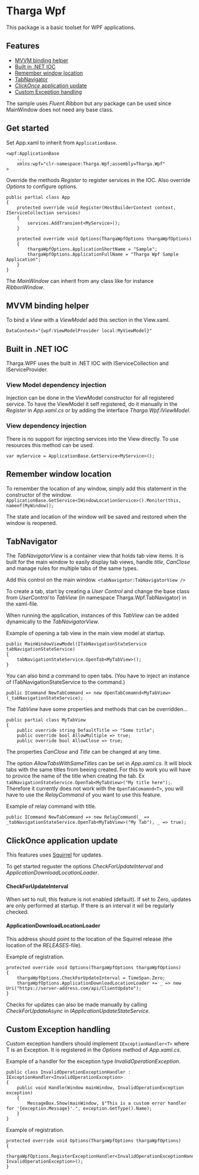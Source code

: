 # Tharga Wpf
This package is a basic toolset for WPF applications.

## Features
- [MVVM binding helper](#mvvm-binding-helper)
- [Built in .NET IOC](#built-in-net-ioc)
- [Remember window location](#remember-window-location)
- [TabNavigator](#tabnavigator)
- [*ClickOnce* application update](#clickonce-application-update)
- [Custom Exception handling](#custom-exception-handling)

The sample uses *Fluent.Ribbon* but any package can be used since MainWindow does not need any base class.

## Get started
Set App.xaml to inherit from `ApplicationBase`.

```
<wpf:ApplicationBase
    ...
    xmlns:wpf="clr-namespace:Tharga.Wpf;assembly=Tharga.Wpf"
>
```

Override the methods *Register* to register services in the IOC.
Also override *Options* to configure options.

```
public partial class App
{
    protected override void Register(HostBuilderContext context, IServiceCollection services)
    {
        services.AddTransient<MyService>();
    }

    protected override void Options(ThargaWpfOptions thargaWpfOptions)
    {
        thargaWpfOptions.ApplicationShortName = "Sample";
        thargaWpfOptions.ApplicationFullName = "Tharga Wpf Sample Application";
    }
}
```

The *MainWindow* can inherit from any class like for instance *RibbonWindow*.

## MVVM binding helper
To bind a *View* with a *ViewModel* add this section in the View.xaml.

`DataContext="{wpf:ViewModelProvider local:MyViewModel}"`

## Built in .NET IOC
Tharga.WPF uses the built in .NET IOC with IServiceCollection and IServiceProvider.

### View Model dependency injection
Injection can be done in the ViewModel constructor for all registered service. To have the ViewModel it self registered, do it manually in the *Register* in *App.xaml.cs* or by adding the interface *Tharga.Wpf.IViewModel*.

### View dependency injection
There is no support for injecting services into the View directly. To use resources this method can be used.

`var myService = ApplicationBase.GetService<MyService>();`

## Remember window location
To remember the location of any window, simply add this statement in the constructor of the window.
`ApplicationBase.GetService<IWindowLocationService>().Monitor(this, nameof(MyWindow));`

The state and location of the window will be saved and restored when the window is reopened.

## TabNavigator
The *TabNavigatorView* is a container view that holds tab view items. It is built for the main window to easily display tab views, handle *title*, *CanClose* and manage rules for multiple tabs of the same types.

Add this control on the main window.
`<tabNavigator:TabNavigatorView />`

To create a tab, start by creating a *User Control* and change the base class from *UserControl* to *TabView* (in namespace Tharga.Wpf.TabNavigator) in the xaml-file.

When running the application, instances of this *TabView* can be added dynamically to the *TabNavigatorView*.

Example of opening a tab view in the main view model at startup.
```
public MainWindowViewModel(ITabNavigationStateService tabNavigationStateService)
{
    tabNavigationStateService.OpenTab<MyTabView>();
}
```

You can also bind a command to open tabs. (You have to inject an instance of ITabNavigationStateService to the command.)
```
public ICommand NewTabCommand => new OpenTabComamnd<MyTabView>(_tabNavigationStateService);
```

The *TabView* have some properties and methods that can be overridden...
```
public partial class MyTabView
{
    public override string DefaultTitle => "Some title";
    public override bool AllowMultiple => true;
    public override bool AllowClose => true;
```
The properties *CanClose* and *Title* can be changed at any time.

The option *AllowTabsWithSameTitles* can be set in *App.xaml.cs*. It will block tabs with the same titles from beeing created.
For this to work you will have to provice the name of the title when creating the tab. Ex `tabNavigationStateService.OpenTab<MyTabView>("My title here");`.
Therefore it currently does not work with the `OpenTabComamnd<T>`, you will have to use the *RelayCommand* of you want to use this feature.

Example of relay command with title.
```
public ICommand NewTabCommand => new RelayCommand(_ => _tabNavigationStateService.OpenTab<MyTabView>("My Tab"), _ => true);
```

## ClickOnce application update
This features uses [Squirrel](https://www.nuget.org/packages/Clowd.Squirrel) for updates.

To get started reguster the options *CheckForUpdateInterval* and *ApplicationDownloadLocationLoader*.

#### CheckForUpdateInterval
When set to null, this feature is not enabled (default). If set to Zero, updates are only performed at startup. If there is an interval it wil be regularly checked.

#### ApplicationDownloadLocationLoader
This address should point to the location of the Squirrel release (the location of the *RELEASES*-file).

Example of registration.
```
protected override void Options(ThargaWpfOptions thargaWpfOptions)
{
    thargaWpfOptions.CheckForUpdateInterval = TimeSpan.Zero;
    thargaWpfOptions.ApplicationDownloadLocationLoader += _ => new Uri("https://server-address.com/api/ClientUpdate");
}
```

Checks for updates can also be made manually by calling *CheckForUpdateAsync* in *IApplicationUpdateStateService*.

## Custom Exception handling
Custom exception handlers should implement `IExceptionHandler<T>` where T is an Exception.
It is registered in the *Options* method of *App.xaml.cs*.

Example of a handler for the exception type *InvalidOperationException*.
```
public class InvalidOperationExceptionHandler : IExceptionHandler<InvalidOperationException>
{
    public void Handle(Window mainWindow, InvalidOperationException exception)
    {
        MessageBox.Show(mainWindow, $"This is a custom error handler for '{exception.Message}'.", exception.GetType().Name);
    }
}
```

Example of registration.
```
protected override void Options(ThargaWpfOptions thargaWpfOptions)
{
    thargaWpfOptions.RegisterExceptionHandler<InvalidOperationExceptionHandler, InvalidOperationException>();
}
```